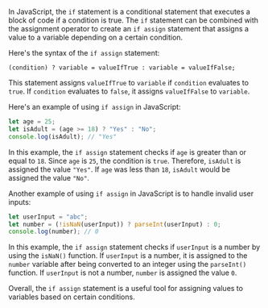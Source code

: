 In JavaScript, the `if` statement is a conditional statement that executes a block of code if a condition is true. The `if` statement can be combined with the assignment operator to create an `if assign` statement that assigns a value to a variable depending on a certain condition.

Here's the syntax of the `if assign` statement:

```
(condition) ? variable = valueIfTrue : variable = valueIfFalse;
```

This statement assigns `valueIfTrue` to `variable` if `condition` evaluates to `true`. If `condition` evaluates to `false`, it assigns `valueIfFalse` to `variable`.

Here's an example of using `if assign` in JavaScript:

```javascript
let age = 25;
let isAdult = (age >= 18) ? "Yes" : "No";
console.log(isAdult); // "Yes"
```

In this example, the `if assign` statement checks if `age` is greater than or equal to `18`. Since `age` is `25`, the condition is `true`. Therefore, `isAdult` is assigned the value `"Yes"`. If `age` was less than `18`, `isAdult` would be assigned the value `"No"`.

Another example of using `if assign` in JavaScript is to handle invalid user inputs:

```javascript
let userInput = "abc";
let number = (!isNaN(userInput)) ? parseInt(userInput) : 0;
console.log(number); // 0
```

In this example, the `if assign` statement checks if `userInput` is a number by using the `isNaN()` function. If `userInput` is a number, it is assigned to the `number` variable after being converted to an integer using the `parseInt()` function. If `userInput` is not a number, `number` is assigned the value `0`.

Overall, the `if assign` statement is a useful tool for assigning values to variables based on certain conditions.
